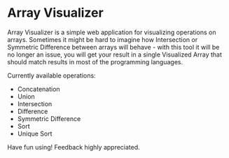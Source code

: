 # Array Visualizer
Array Visualizer is a simple web application for visualizing operations on arrays. Sometimes it might be hard to imagine how Intersection or Symmetric Difference between arrays will behave - with this tool it will be no longer an issue, you will get your result in a single Visualized Array that should match results in most of the programming languages.

Currently available operations:
* Concatenation
* Union
* Intersection
* Difference
* Symmetric Difference
* Sort
* Unique Sort

Have fun using! Feedback highly appreciated.
